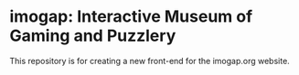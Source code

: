 # imogap: Interactive Museum of Gaming and Puzzlery

This repository is for creating a new front-end for the imogap.org website.
